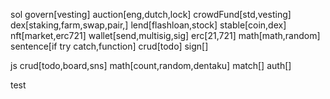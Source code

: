 sol
govern[vesting]
auction[eng,dutch,lock]
crowdFund[std,vesting]
dex[staking,farm,swap,pair,]
lend[flashloan,stock]
stable[coin,dex]
nft[market,erc721]
wallet[send,multisig,sig]
erc[21,721]
math[math,random]
sentence[if try catch,function]
crud[todo]
sign[]

js
crud[todo,board,sns]
math[count,random,dentaku]
match[]
auth[]

test

